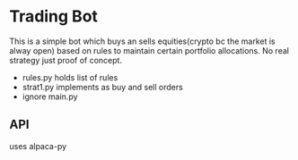 # Trading Bot

This is a simple bot which buys an sells equities(crypto bc the market is alway open) based on rules to maintain certain portfolio allocations.
No real strategy just proof of concept.  
- rules.py holds list of rules  
- strat1.py implements as buy and sell orders  
- ignore main.py

## API
uses alpaca-py
